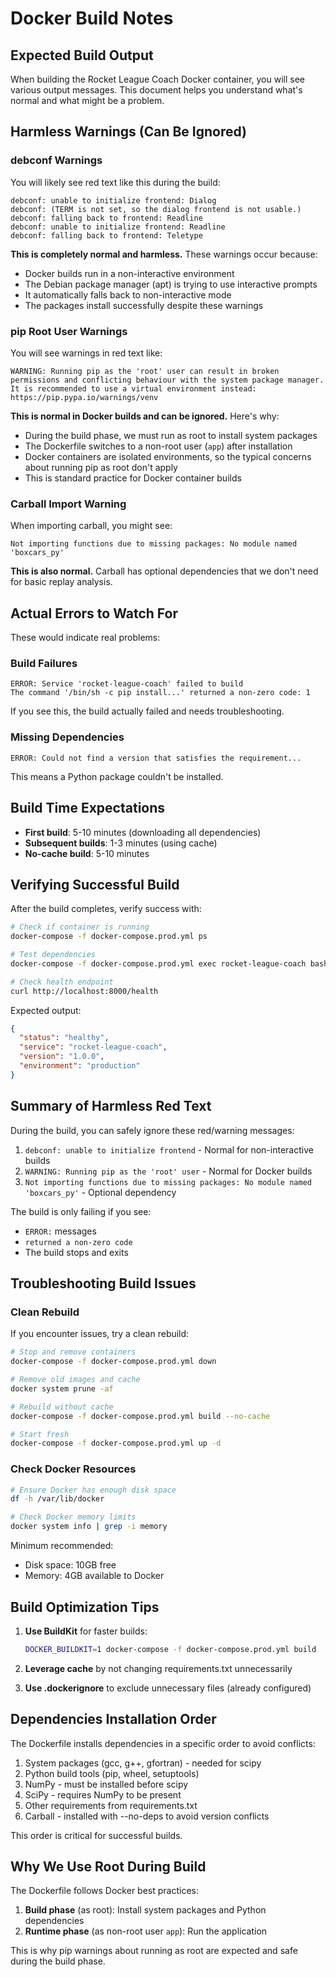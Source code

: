 # Docker Build Notes

## Expected Build Output

When building the Rocket League Coach Docker container, you will see various output messages. This document helps you understand what's normal and what might be a problem.

## Harmless Warnings (Can Be Ignored)

### debconf Warnings

You will likely see red text like this during the build:

```
debconf: unable to initialize frontend: Dialog
debconf: (TERM is not set, so the dialog frontend is not usable.)
debconf: falling back to frontend: Readline
debconf: unable to initialize frontend: Readline
debconf: falling back to frontend: Teletype
```

**This is completely normal and harmless.** These warnings occur because:
- Docker builds run in a non-interactive environment
- The Debian package manager (apt) is trying to use interactive prompts
- It automatically falls back to non-interactive mode
- The packages install successfully despite these warnings

### pip Root User Warnings

You will see warnings in red text like:

```
WARNING: Running pip as the 'root' user can result in broken permissions and conflicting behaviour with the system package manager. 
It is recommended to use a virtual environment instead: https://pip.pypa.io/warnings/venv
```

**This is normal in Docker builds and can be ignored.** Here's why:
- During the build phase, we must run as root to install system packages
- The Dockerfile switches to a non-root user (`app`) after installation
- Docker containers are isolated environments, so the typical concerns about running pip as root don't apply
- This is standard practice for Docker container builds

### Carball Import Warning

When importing carball, you might see:

```
Not importing functions due to missing packages: No module named 'boxcars_py'
```

**This is also normal.** Carball has optional dependencies that we don't need for basic replay analysis.

## Actual Errors to Watch For

These would indicate real problems:

### Build Failures

```
ERROR: Service 'rocket-league-coach' failed to build
The command '/bin/sh -c pip install...' returned a non-zero code: 1
```

If you see this, the build actually failed and needs troubleshooting.

### Missing Dependencies

```
ERROR: Could not find a version that satisfies the requirement...
```

This means a Python package couldn't be installed.

## Build Time Expectations

- **First build**: 5-10 minutes (downloading all dependencies)
- **Subsequent builds**: 1-3 minutes (using cache)
- **No-cache build**: 5-10 minutes

## Verifying Successful Build

After the build completes, verify success with:

```bash
# Check if container is running
docker-compose -f docker-compose.prod.yml ps

# Test dependencies
docker-compose -f docker-compose.prod.yml exec rocket-league-coach bash /app/scripts/test-dependencies.sh

# Check health endpoint
curl http://localhost:8000/health
```

Expected output:
```json
{
  "status": "healthy",
  "service": "rocket-league-coach",
  "version": "1.0.0",
  "environment": "production"
}
```

## Summary of Harmless Red Text

During the build, you can safely ignore these red/warning messages:
1. `debconf: unable to initialize frontend` - Normal for non-interactive builds
2. `WARNING: Running pip as the 'root' user` - Normal for Docker builds
3. `Not importing functions due to missing packages: No module named 'boxcars_py'` - Optional dependency

The build is only failing if you see:
- `ERROR:` messages
- `returned a non-zero code`
- The build stops and exits

## Troubleshooting Build Issues

### Clean Rebuild

If you encounter issues, try a clean rebuild:

```bash
# Stop and remove containers
docker-compose -f docker-compose.prod.yml down

# Remove old images and cache
docker system prune -af

# Rebuild without cache
docker-compose -f docker-compose.prod.yml build --no-cache

# Start fresh
docker-compose -f docker-compose.prod.yml up -d
```

### Check Docker Resources

```bash
# Ensure Docker has enough disk space
df -h /var/lib/docker

# Check Docker memory limits
docker system info | grep -i memory
```

Minimum recommended:
- Disk space: 10GB free
- Memory: 4GB available to Docker

## Build Optimization Tips

1. **Use BuildKit** for faster builds:
   ```bash
   DOCKER_BUILDKIT=1 docker-compose -f docker-compose.prod.yml build
   ```

2. **Leverage cache** by not changing requirements.txt unnecessarily

3. **Use .dockerignore** to exclude unnecessary files (already configured)

## Dependencies Installation Order

The Dockerfile installs dependencies in a specific order to avoid conflicts:

1. System packages (gcc, g++, gfortran) - needed for scipy
2. Python build tools (pip, wheel, setuptools)
3. NumPy - must be installed before scipy
4. SciPy - requires NumPy to be present
5. Other requirements from requirements.txt
6. Carball - installed with --no-deps to avoid version conflicts

This order is critical for successful builds.

## Why We Use Root During Build

The Dockerfile follows Docker best practices:
1. **Build phase** (as root): Install system packages and Python dependencies
2. **Runtime phase** (as non-root user `app`): Run the application

This is why pip warnings about running as root are expected and safe during the build phase.
